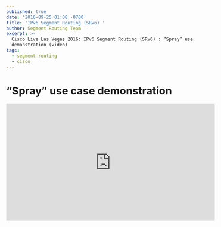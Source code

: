 ```yaml
---
published: true
date: '2016-09-25 01:08 -0700'
title: 'IPv6 Segment Routing (SRv6) '
author: Segment Routing Team
excerpt: >-
  Cisco Live Las Vegas 2016: IPv6 Segment Routing (SRv6) : “Spray” use case
  demonstration (video)
tags:
  - segment-routing
  - cisco
---
```

 
# “Spray” use case demonstration   

<iframe width="560" height="315" src="https://www.youtube.com/embed/e6wEhJOJ4Vw" frameborder="0" allowfullscreen></iframe>
